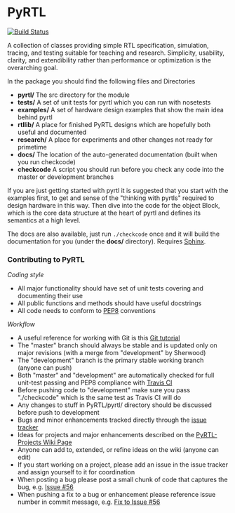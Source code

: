 PyRTL
=====

[![Build Status](https://magnum.travis-ci.com/UCSBarchlab/PyRTL.svg?token=XAZcwAigXaYVLzkPHGNx)](https://magnum.travis-ci.com/UCSBarchlab/PyRTL)

A collection of classes providing simple RTL specification, simulation, tracing, and testing suitable for teaching and research. 
Simplicity, usability, clarity, and extendibility rather than performance or optimization is the overarching goal.

In the package you should find the following files and Directories
* **pyrtl/**  The src directory for the module
* **tests/**    A set of unit tests for pyrtl which you can run with nosetests
* **examples/** A set of hardware design examples that show the main idea behind pyrtl
* **rtllib/** A place for finished PyRTL designs which are hopefully both useful and documented
* **research/** A place for experiments and other changes not ready for primetime
* **docs/** The location of the auto-generated documentation (built when you run checkcode)
* **checkcode** A script you should run before you check any code into the master or development branches

If you are just getting started with pyrtl it is suggested that you start with the examples first,
to get and sense of the "thinking with pyrtls" required to design hardware in this way.  Then 
dive into the code for the object Block, which is the core data structure at the heart of 
pyrtl and defines its semantics at a high level.

The docs are also available, just run `./checkcode` once and it will build the documentation for you (under the **docs/** directory). Requires [Sphinx](http://sphinx-doc.org/).

### Contributing to PyRTL

*Coding style*

* All major functionality should have set of unit tests covering and documenting their use
* All public functions and methods should have useful docstrings
* All code needs to conform to [PEP8](https://www.python.org/dev/peps/pep-0008/) conventions

*Workflow*

* A useful reference for working with Git is this [Git tutorial](https://www.atlassian.com/git/tutorials/)
* The "master" branch should always be stable and is updated only on major revisions (with a merge from "development" by Sherwood)
* The "development" branch is the primary stable working branch (anyone can push)
* Both "master" and "development" are automatically checked for full unit-test passing and PEP8 compliance with [Travis CI](https://travis-ci.com/)
* Before pushing code to "development" make sure you pass "./checkcode" which is the same test as Travis CI will do
* Any changes to stuff in PyRTL/pyrtl/ directory should be discussed before push to development
* Bugs and minor enhancements tracked directly through the [issue tracker](https://github.com/UCSBarchlab/PyRTL/issues)
* Ideas for projects and major enhancements described on the [PyRTL-Projects Wiki Page](https://github.com/UCSBarchlab/PyRTL/wiki)
* Anyone can add to, extended, or refine ideas on the wiki (anyone can edit)
* If you start working on a project, please add an issue in the issue tracker and assign yourself to it for coordination
* When posting a bug please post a small chunk of code that captures the bug, e.g. [Issue #56](https://github.com/UCSBarchlab/PyRTL/issues/56)
* When pushing a fix to a bug or enhancement please reference issue number in commit message, e.g. [Fix to Issue #56](https://github.com/UCSBarchlab/PyRTL/commit/1d5730db168a9e4490c580cb930075715468047a)

